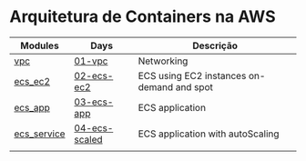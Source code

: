 # Arquitetura de Containers na AWS


| Modules | Days | Descrição |
| -------- | ----- | ----------- |
| [vpc](./modules/vpc/README.md)        | [01-vpc](./days/01-vpc/README.md)     | Networking     |
| [ecs_ec2](./modules/ecs/ecs_ec2/README.md)        | [02-ecs-ec2](./days/02-ecs-ec2/README.md)     | ECS using EC2 instances on-demand and spot     |
| [ecs_app](./modules/ecs/ecs_app/README.md)        | [03-ecs-app](./days/03-ecs-app/README.md)     | ECS application    |
| [ecs_service](./modules/ecs/ecs_service/README.md)        | [04-ecs-scaled](./days/03-ecs-scaled/README.md)     | ECS application with autoScaling   |
|         |      |             |